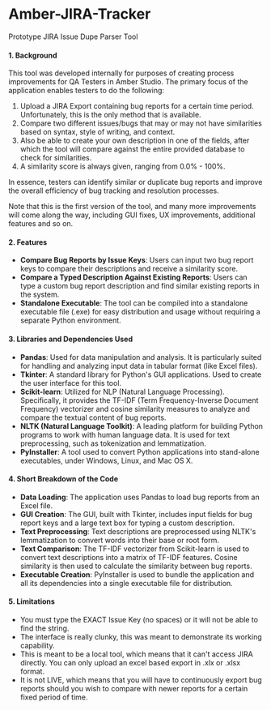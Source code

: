 # Amber-JIRA-Tracker
 Prototype JIRA Issue Dupe Parser Tool 

#### 1. Background

This tool was developed internally for purposes of creating process improvements for QA Testers in Amber Studio. The primary focus of the application enables testers to do the following:

1. Upload a JIRA Export containing bug reports for a certain time period. Unfortunately, this is the only method that is available. 
2. Compare two different issues/bugs that may or may not have similarities based on syntax, style of writing, and context. 
3. Also be able to create your own description in one of the fields, after which the tool will compare against the entire provided database to check for similarities.
4. A similarity score is always given, ranging from 0.0% - 100%. 

In essence, testers can identify similar or duplicate bug reports and improve the overall efficiency of bug tracking and resolution processes. 

Note that this is the first version of the tool, and many more improvements will come along the way, including GUI fixes, UX improvements, additional features and so on. 

#### 2. Features
- **Compare Bug Reports by Issue Keys**: Users can input two bug report keys to compare their descriptions and receive a similarity score.
- **Compare a Typed Description Against Existing Reports**: Users can type a custom bug report description and find similar existing reports in the system.
- **Standalone Executable**: The tool can be compiled into a standalone executable file (.exe) for easy distribution and usage without requiring a separate Python environment.

#### 3. Libraries and Dependencies Used
- **Pandas**: Used for data manipulation and analysis. It is particularly suited for handling and analyzing input data in tabular format (like Excel files).
- **Tkinter**: A standard library for Python's GUI applications. Used to create the user interface for this tool.
- **Scikit-learn**: Utilized for NLP (Natural Language Processing). Specifically, it provides the TF-IDF (Term Frequency-Inverse Document Frequency) vectorizer and cosine similarity measures to analyze and compare the textual content of bug reports.
- **NLTK (Natural Language Toolkit)**: A leading platform for building Python programs to work with human language data. It is used for text preprocessing, such as tokenization and lemmatization.
- **PyInstaller**: A tool used to convert Python applications into stand-alone executables, under Windows, Linux, and Mac OS X.

#### 4. Short Breakdown of the Code
- **Data Loading**: The application uses Pandas to load bug reports from an Excel file.
- **GUI Creation**: The GUI, built with Tkinter, includes input fields for bug report keys and a large text box for typing a custom description.
- **Text Preprocessing**: Text descriptions are preprocessed using NLTK's lemmatization to convert words into their base or root form.
- **Text Comparison**: The TF-IDF vectorizer from Scikit-learn is used to convert text descriptions into a matrix of TF-IDF features. Cosine similarity is then used to calculate the similarity between bug reports.
- **Executable Creation**: PyInstaller is used to bundle the application and all its dependencies into a single executable file for distribution.



#### 5. Limitations

- You must type the EXACT Issue Key (no spaces) or it will not be able to find the string. 
- The interface is really clunky, this was meant to demonstrate its working capability. 
- This is meant to be a local tool, which means that it can't access JIRA directly. You can only upload an excel based export in .xlx or .xlsx format. 
- It is not LIVE, which means that you will have to continuously export bug reports should you wish to compare with newer reports for a certain fixed period of time. 